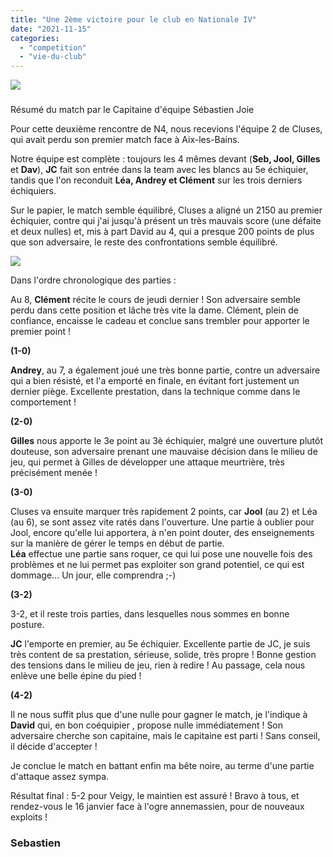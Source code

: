 ```yaml
---
title: "Une 2ème victoire pour le club en Nationale IV"
date: "2021-11-15"
categories: 
  - "competition"
  - "vie-du-club"
---
```


![](/wordpress-uploads/2021/10/SebastienJoie.png)

###   
Résumé du match par le Capitaine d'équipe Sébastien Joie  

Pour cette deuxième rencontre de N4, nous recevions l'équipe 2 de Cluses, qui avait perdu son premier match face à Aix-les-Bains.

Notre équipe est complète : toujours les 4 mêmes devant (**Seb, Jool, Gilles** et **Dav**), **JC** fait son entrée dans la team avec les blancs au 5e échiquier, tandis que l'on reconduit **Léa, Andrey et Clément** sur les trois derniers échiquiers.

Sur le papier, le match semble équilibré, Cluses a aligné un 2150 au premier échiquier, contre qui j'ai jusqu'à présent un très mauvais score (une défaite et deux nulles) et, mis à part David au 4, qui a presque 200 points de plus que son adversaire, le reste des confrontations semble équilibré.

![](/wordpress-uploads/2020/09/chessPieces.jpg)

Dans l'ordre chronologique des parties :

Au 8, **Clément** récite le cours de jeudi dernier ! Son adversaire semble perdu dans cette position et lâche très vite la dame. Clément, plein de confiance, encaisse le cadeau et conclue sans trembler pour apporter le premier point !

**(1-0)**

**Andrey**, au 7, a également joué une très bonne partie, contre un adversaire qui a bien résisté, et l'a emporté en finale, en évitant fort justement un dernier piège. Excellente prestation, dans la technique comme dans le comportement !

**(2-0)**

**Gilles** nous apporte le 3e point au 3è échiquier, malgré une ouverture plutôt douteuse, son adversaire prenant une mauvaise décision dans le milieu de jeu, qui permet à Gilles de développer une attaque meurtrière, très précisément menée !

**(3-0)**

Cluses va ensuite marquer très rapidement 2 points, car **Jool** (au 2) et Léa (au 6), se sont assez vite ratés dans l'ouverture. Une partie à oublier pour Jool, encore qu'elle lui apportera, à n'en point douter, des enseignements sur la manière de gérer le temps en début de partie.  
**Léa** effectue une partie sans roquer, ce qui lui pose une nouvelle fois des problèmes et ne lui permet pas exploiter son grand potentiel, ce qui est dommage... Un jour, elle comprendra ;-)

**(3-2)**

3-2, et il reste trois parties, dans lesquelles nous sommes en bonne posture.

**JC** l'emporte en premier, au 5e échiquier. Excellente partie de JC, je suis très content de sa prestation, sérieuse, solide, très propre ! Bonne gestion des tensions dans le milieu de jeu, rien à redire ! Au passage, cela nous enlève une belle épine du pied !

**(4-2)**

Il ne nous suffit plus que d'une nulle pour gagner le match, je l'indique à **David** qui, en bon coéquipier , propose nulle immédiatement ! Son adversaire cherche son capitaine, mais le capitaine est parti ! Sans conseil, il décide d'accepter !

Je conclue le match en battant enfin ma bête noire, au terme d'une partie d'attaque assez sympa.

Résultat final : 5-2 pour Veigy, le maintien est assuré ! Bravo à tous, et rendez-vous le 16 janvier face à l'ogre annemassien, pour de nouveaux exploits !

### Sebastien
